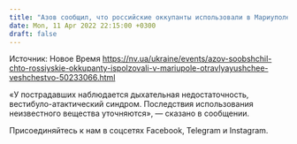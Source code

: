 ```yaml
---
title: "Азов сообщил, что российские оккупанты использовали в Мариуполе отравляющее вещество"
date: Mon, 11 Apr 2022 22:15:00 +0300
draft: false
---
```

Источник: Новое Время https://nv.ua/ukraine/events/azov-soobshchil-chto-rossiyskie-okkupanty-ispolzovali-v-mariupole-otravlyayushchee-veshchestvo-50233066.html


«У пострадавших наблюдается дыхательная недостаточность, вестибуло-атактический синдром. Последствия использования неизвестного вещества уточняются», — сказано в сообщении.

Присоединяйтесь к нам в соцсетях Facebook, Telegram и Instagram.
